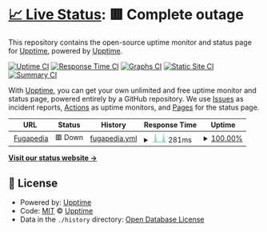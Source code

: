 # [📈 Live Status](https://status.fugapedia.xyz): <!--live status--> **🟥 Complete outage**

This repository contains the open-source uptime monitor and status page for [Upptime](https://upptime.js.org), powered by [Upptime](https://github.com/upptime/upptime).

[![Uptime CI](https://github.com/yarichltd/fugapediastatus/workflows/Uptime%20CI/badge.svg)](https://github.com/upptime/upptime/actions?query=workflow%3A%22Uptime+CI%22)
[![Response Time CI](https://github.com/yarichltd/fugapediastatus/workflows/Response%20Time%20CI/badge.svg)](https://github.com/upptime/upptime/actions?query=workflow%3A%22Response+Time+CI%22)
[![Graphs CI](https://github.com/yarichltd/fugapediastatus/workflows/Graphs%20CI/badge.svg)](https://github.com/upptime/upptime/actions?query=workflow%3A%22Graphs+CI%22)
[![Static Site CI](https://github.com/yarichltd/fugapediastatus/workflows/Static%20Site%20CI/badge.svg)](https://github.com/upptime/upptime/actions?query=workflow%3A%22Static+Site+CI%22)
[![Summary CI](https://github.com/yarichltd/fugapediastatus/workflows/Summary%20CI/badge.svg)](https://github.com/upptime/upptime/actions?query=workflow%3A%22Summary+CI%22)

With [Upptime](https://upptime.js.org), you can get your own unlimited and free uptime monitor and status page, powered entirely by a GitHub repository. We use [Issues](https://github.com/upptime/upptime/issues) as incident reports, [Actions](https://github.com/upptime/upptime/actions) as uptime monitors, and [Pages](https://status.fugapedia.xyz) for the status page.

<!--start: status pages-->
<!-- This summary is generated by Upptime (https://github.com/upptime/upptime) -->
<!-- Do not edit this manually, your changes will be overwritten -->
<!-- prettier-ignore -->
| URL | Status | History | Response Time | Uptime |
| --- | ------ | ------- | ------------- | ------ |
| <img alt="" src="https://fugapedia.xyz/yarich/icon.png" height="13"> [Fugapedia](https://fugapedia.xyz) | 🟥 Down | [fugapedia.yml](https://github.com/YarichLTD/fugapediastatus/commits/HEAD/history/fugapedia.yml) | <details><summary><img alt="Response time graph" src="./graphs/fugapedia/response-time-week.png" height="20"> 281ms</summary><br><a href="https://yarichltd.github.io/fugapediastatus/history/fugapedia"><img alt="Response time 449" src="https://img.shields.io/endpoint?url=https%3A%2F%2Fraw.githubusercontent.com%2FYarichLTD%2Ffugapediastatus%2FHEAD%2Fapi%2Ffugapedia%2Fresponse-time.json"></a><br><a href="https://yarichltd.github.io/fugapediastatus/history/fugapedia"><img alt="24-hour response time 443" src="https://img.shields.io/endpoint?url=https%3A%2F%2Fraw.githubusercontent.com%2FYarichLTD%2Ffugapediastatus%2FHEAD%2Fapi%2Ffugapedia%2Fresponse-time-day.json"></a><br><a href="https://yarichltd.github.io/fugapediastatus/history/fugapedia"><img alt="7-day response time 281" src="https://img.shields.io/endpoint?url=https%3A%2F%2Fraw.githubusercontent.com%2FYarichLTD%2Ffugapediastatus%2FHEAD%2Fapi%2Ffugapedia%2Fresponse-time-week.json"></a><br><a href="https://yarichltd.github.io/fugapediastatus/history/fugapedia"><img alt="30-day response time 422" src="https://img.shields.io/endpoint?url=https%3A%2F%2Fraw.githubusercontent.com%2FYarichLTD%2Ffugapediastatus%2FHEAD%2Fapi%2Ffugapedia%2Fresponse-time-month.json"></a><br><a href="https://yarichltd.github.io/fugapediastatus/history/fugapedia"><img alt="1-year response time 449" src="https://img.shields.io/endpoint?url=https%3A%2F%2Fraw.githubusercontent.com%2FYarichLTD%2Ffugapediastatus%2FHEAD%2Fapi%2Ffugapedia%2Fresponse-time-year.json"></a></details> | <details><summary><a href="https://yarichltd.github.io/fugapediastatus/history/fugapedia">100.00%</a></summary><a href="https://yarichltd.github.io/fugapediastatus/history/fugapedia"><img alt="All-time uptime 100.00%" src="https://img.shields.io/endpoint?url=https%3A%2F%2Fraw.githubusercontent.com%2FYarichLTD%2Ffugapediastatus%2FHEAD%2Fapi%2Ffugapedia%2Fuptime.json"></a><br><a href="https://yarichltd.github.io/fugapediastatus/history/fugapedia"><img alt="24-hour uptime 100.00%" src="https://img.shields.io/endpoint?url=https%3A%2F%2Fraw.githubusercontent.com%2FYarichLTD%2Ffugapediastatus%2FHEAD%2Fapi%2Ffugapedia%2Fuptime-day.json"></a><br><a href="https://yarichltd.github.io/fugapediastatus/history/fugapedia"><img alt="7-day uptime 100.00%" src="https://img.shields.io/endpoint?url=https%3A%2F%2Fraw.githubusercontent.com%2FYarichLTD%2Ffugapediastatus%2FHEAD%2Fapi%2Ffugapedia%2Fuptime-week.json"></a><br><a href="https://yarichltd.github.io/fugapediastatus/history/fugapedia"><img alt="30-day uptime 100.00%" src="https://img.shields.io/endpoint?url=https%3A%2F%2Fraw.githubusercontent.com%2FYarichLTD%2Ffugapediastatus%2FHEAD%2Fapi%2Ffugapedia%2Fuptime-month.json"></a><br><a href="https://yarichltd.github.io/fugapediastatus/history/fugapedia"><img alt="1-year uptime 100.00%" src="https://img.shields.io/endpoint?url=https%3A%2F%2Fraw.githubusercontent.com%2FYarichLTD%2Ffugapediastatus%2FHEAD%2Fapi%2Ffugapedia%2Fuptime-year.json"></a></details>

<!--end: status pages-->

[**Visit our status website →**](https://status.fugapedia.xyz)

## 📄 License

- Powered by: [Upptime](https://github.com/upptime/upptime)
- Code: [MIT](./LICENSE) © [Upptime](https://upptime.js.org)
- Data in the `./history` directory: [Open Database License](https://opendatacommons.org/licenses/odbl/1-0/)
